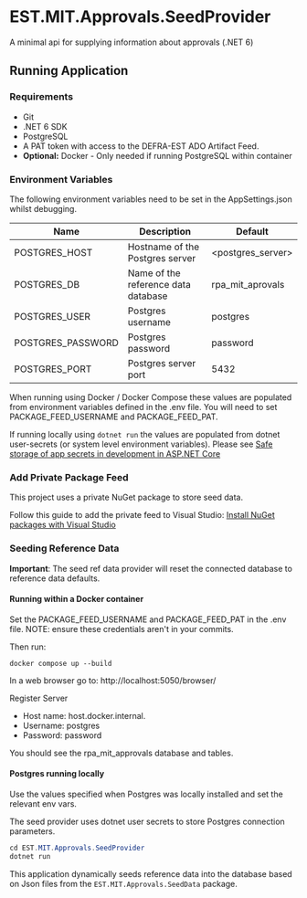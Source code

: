 # EST.MIT.Approvals.SeedProvider
A minimal api for supplying information about approvals (.NET 6)

## Running Application
### Requirements
* Git
* .NET 6 SDK
* PostgreSQL
* A PAT token with access to the DEFRA-EST ADO Artifact Feed. 
* **Optional:** Docker - Only needed if running PostgreSQL within container

### Environment Variables
The following environment variables need to be set in the AppSettings.json whilst debugging.

| Name              	| Description                         	| Default                         	|
|-------------------	|-------------------------------------	|---------------------------------	|
| POSTGRES_HOST     	| Hostname of the Postgres server     	| <postgres_server> 	            |
| POSTGRES_DB       	| Name of the reference data database 	| rpa_mit_aprovals               	|
| POSTGRES_USER     	| Postgres username                   	| postgres                        	|
| POSTGRES_PASSWORD 	| Postgres password                   	| password                       	|
| POSTGRES_PORT     	| Postgres server port                	| 5432                            	|

When running using Docker / Docker Compose these values are populated from environment variables defined in the .env file. You will need to set PACKAGE_FEED_USERNAME and PACKAGE_FEED_PAT.

If running locally using `dotnet run` the values are populated from dotnet user-secrets (or system level environment variables). Please see [Safe storage of app secrets in development in ASP.NET Core](https://learn.microsoft.com/en-us/aspnet/core/security/app-secrets?view=aspnetcore-6.0&tabs=windows)

### Add Private Package Feed
This project uses a private NuGet package to store seed data.

Follow this guide to add the private feed to Visual Studio:
[Install NuGet packages with Visual Studio](https://learn.microsoft.com/en-us/azure/devops/artifacts/nuget/consume?view=azure-devops&tabs=windows)

### Seeding Reference Data
**Important**: The seed ref data provider will reset the connected database to reference data defaults.

#### Running within a Docker container
Set the PACKAGE_FEED_USERNAME and PACKAGE_FEED_PAT in the .env file. NOTE: ensure these credentials aren't in your commits.

Then run:
```
docker compose up --build
```

In a web browser go to: http://localhost:5050/browser/

Register Server
- Host name: host.docker.internal.
- Username: postgres
- Password: password

You should see the rpa_mit_approvals database and tables.

#### Postgres running locally
Use the values specified when Postgres was locally installed and set the relevant env vars.

The seed provider uses dotnet user secrets to store Postgres connection parameters.
```cs
cd EST.MIT.Approvals.SeedProvider
dotnet run
```

This application dynamically seeds reference data into the database based on Json files from the `EST.MIT.Approvals.SeedData` package.